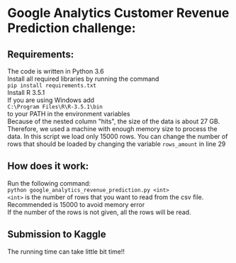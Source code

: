 # Google Analytics Customer Revenue Prediction challenge:

## Requirements:

The code is written in Python 3.6<br />
Install all required libraries by running the command<br />
`pip install requirements.txt`<br />
Install R 3.5.1 <br />
If you are using Windows add<br />
`C:\Program Files\R\R-3.5.1\bin`<br />
to your PATH in the environment variables<br />
Because of the nested column "hits", the size of the data is about 27 GB. Therefore, we used a machine with enough
 memory size to process the data. In this script we load only 15000 rows. You can change the number of rows that
 should be loaded by changing the variable `rows_amount` in line 29

## How does it work:

Run the following command:<br />
`python google_analytics_revenue_prediction.py <int>`<br />
`<int>` is the number of rows that you want to read from the csv file. Recommended is 15000 to avoid memory error<br />
If the number of the rows is not given, all the rows will be read.
## Submission to Kaggle

The running time can take little bit time!!

